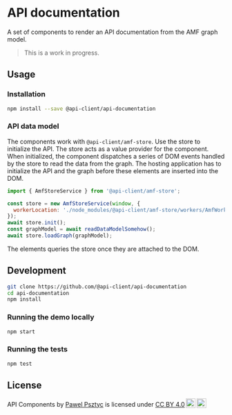 # API documentation

A set of components to render an API documentation from the AMF graph model.

> This is a work in progress.

## Usage

### Installation

```sh
npm install --save @api-client/api-documentation
```

### API data model

The components work with `@api-client/amf-store`. Use the store to initialize the API. The store acts as a value provider for the component. When initialized, the component dispatches a series of DOM events handled by the store to read the data from the graph.
The hosting application has to initialize the API and the graph before these elements are inserted into the DOM.

```javascript
import { AmfStoreService } from '@api-client/amf-store';

const store = new AmfStoreService(window, {
  workerLocation: './node_modules/@api-client/amf-store/workers/AmfWorker.js',
});
await store.init();
const graphModel = await readDataModelSomehow();
await store.loadGraph(graphModel);
```

The elements queries the store once they are attached to the DOM.

## Development

```sh
git clone https://github.com/@api-client/api-documentation
cd api-documentation
npm install
```

### Running the demo locally

```sh
npm start
```

### Running the tests

```sh
npm test
```

## License

<!-- API Components © 2021 by Pawel Psztyc is licensed under CC BY 4.0. -->

<p xmlns:cc="http://creativecommons.org/ns#" xmlns:dct="http://purl.org/dc/terms/"><span property="dct:title">API Components</span> by <a rel="cc:attributionURL dct:creator" property="cc:attributionName" href="https://github.com/jarrodek">Pawel Psztyc</a> is licensed under <a href="http://creativecommons.org/licenses/by/4.0/?ref=chooser-v1" target="_blank" rel="license noopener noreferrer" style="display:inline-block;">CC BY 4.0<img style="height:22px!important;margin-left:3px;vertical-align:text-bottom;" src="https://mirrors.creativecommons.org/presskit/icons/cc.svg?ref=chooser-v1"><img style="height:22px!important;margin-left:3px;vertical-align:text-bottom;" src="https://mirrors.creativecommons.org/presskit/icons/by.svg?ref=chooser-v1"></a></p>
